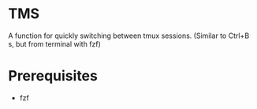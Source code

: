 # TMS

A function for quickly switching between tmux sessions.
(Similar to Ctrl+B s, but from terminal with fzf)

# Prerequisites

- fzf
